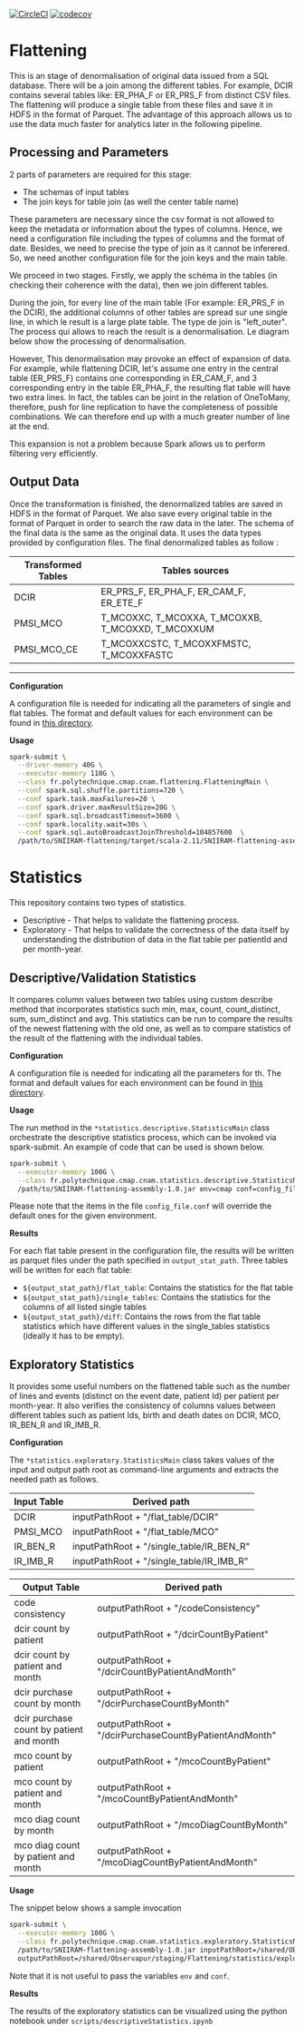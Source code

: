 [![CircleCI](https://circleci.com/gh/X-DataInitiative/SNIIRAM-flattening.svg?style=shield&circle-token=1c2d54e464ad11d11d5515221b75f644d1c6fb5a)](https://circleci.com/gh/X-DataInitiative/SNIIRAM-flattening)
[![codecov](https://codecov.io/gh/X-DataInitiative/SNIIRAM-flattening/branch/master/graph/badge.svg?token=GWYM6JLi0z)](https://codecov.io/gh/X-DataInitiative/SNIIRAM-flattening)

# Flattening
This is an stage of denormalisation of original data issued from a SQL database. There will be a join among the different tables. For example, DCIR contains several tables like:  ER_PHA_F or ER_PRS_F from distinct CSV files. The flattening will produce a single table from these files and save it in HDFS in the format of Parquet. The advantage of this approach allows us to use the data much faster for analytics later in the following pipeline.     

## Processing and Parameters
2 parts of parameters are required for this stage:
* The schemas of input tables
* The join keys for table join (as well the center table name)

These parameters are necessary since the csv format is not allowed to keep the metadata or information about the types of columns. Hence, we need a configuration file including the types of columns and the format of date. Besides, we need to precise the type of join as it cannot be inferered. So, we need another configuration file for the join keys and the main table.

We proceed in two stages. Firstly, we apply the schéma in the tables (in checking their coherence with the data), then we join different tables.

During the join, for every line of the main table (For example: ER_PRS_F in the DCIR), the additional columns of other tables are spread sur une single line, in which le result is a large plate table. The type de join is "left_outer". The process qui allows to reach the result is a denormalisation. Le diagram below show the processing of denormalisation.

However, This denormalisation may provoke an effect of expansion of data. For example, while flattening DCIR, let's assume one entry in the central table (ER_PRS_F) contains one corresponding in ER_CAM_F, and 3 corresponding entry in the table ER_PHA_F, the resulting flat table will have two extra lines. In fact, the tables can be joint in the relation of OneToMany, therefore, push for line replication to have the completeness of possible combinations. We can therefore end up with a much greater number of line at the end. 

This expansion is not a problem because Spark allows us to perform filtering very efficiently.

## Output Data
Once the transformation is finished, the denormalized tables are saved in HDFS in the format of Parquet. We also save every original table in the format of Parquet in order to search the raw data in the later. The schema of the final data is the same as the original data. It uses the data types provided by configuration files.
The final denormalized tables as follow :

| Transformed Tables  | Tables sources                                    |
|---------------------|---------------------------------------------------|
| DCIR                | ER_PRS_F, ER_PHA_F, ER_CAM_F, ER_ETE_F            |
| PMSI_MCO            | T_MCOXXC, T_MCOXXA, T_MCOXXB, T_MCOXXD, T_MCOXXUM |
| PMSI_MCO_CE         | T_MCOXXCSTC, T_MCOXXFMSTC, T_MCOXXFASTC           |
---

**Configuration**

A configuration file is needed for indicating all the parameters of single and flat tables. The format and default values for each environment can be found in [this directory](https://github.com/X-DataInitiative/SNIIRAM-flattening/tree/master/src/main/resources/flattening/config).

**Usage**

```bash
spark-submit \
  --driver-memory 40G \
  --executor-memory 110G \
  --class fr.polytechnique.cmap.cnam.flattening.FlatteningMain \
  --conf spark.sql.shuffle.partitions=720 \
  --conf spark.task.maxFailures=20 \
  --conf spark.driver.maxResultSize=20G \
  --conf spark.sql.broadcastTimeout=3600 \
  --conf spark.locality.wait=30s \
  --conf spark.sql.autoBroadcastJoinThreshold=104857600  \
  /path/to/SNIIRAM-flattening/target/scala-2.11/SNIIRAM-flattening-assembly-1.1.jar env=cmap conf=/path/conf
  ```

# Statistics
This repository contains two types of statistics.
* Descriptive - That helps to validate the flattening process.
* Exploratory - That helps to validate the correctness of the data itself by understanding the distribution of data in the flat table per patientId and per month-year.

## Descriptive/Validation Statistics

It compares column values between two tables using custom describe method that incorporates statistics such min, max, count, count_distinct, sum, sum_distinct and avg.
This statistics can be run to compare the results of the newest flattening with the old one, as well as to compare statistics of the result of the flattening with the individual tables.
 
**Configuration**

A configuration file is needed for indicating all the parameters for th. The format and default values for each environment can be found in [this directory](https://github.com/X-DataInitiative/SNIIRAM-flattening/tree/master/src/main/resources/statistics).

**Usage**

The run method in the `*statistics.descriptive.StatisticsMain` class orchestrate the descriptive statistics process, which can be invoked via spark-submit. 
An example of code that can be used is shown below.

```bash
spark-submit \
  --executor-memory 100G \
  --class fr.polytechnique.cmap.cnam.statistics.descriptive.StatisticsMain \
  /path/to/SNIIRAM-flattening-assembly-1.0.jar env=cmap conf=config_file.conf
```

Please note that the items in the file `config_file.conf` will override the default ones for the given environment.

**Results**

For each flat table present in the configuration file, the results will be written as parquet files under the path specified in `output_stat_path`. Three tables will be written for each flat table:

* `${output_stat_path}/flat_table`: Contains the statistics for the flat table
* `${output_stat_path}/single_tables`: Contains the statistics for the columns of all listed single tables
* `${output_stat_path}/diff`: Contains the rows from the flat table statistics which have different values in the single_tables statistics (ideally it has to be empty).

## Exploratory Statistics

It provides some useful numbers on the flattened table such as the number of lines and events (distinct on the event date, patient Id) per patient per month-year. 
It also verifies the consistency of columns values between different tables such as patient Ids, birth and death dates on DCIR, MCO, IR_BEN_R and IR_IMB_R.

**Configuration**

The `*statistics.exploratory.StatisticsMain` class takes values of the input and output path root as command-line arguments and extracts the needed path as follows.


| Input Table         | Derived path                                      |
|---------------------|---------------------------------------------------|
| DCIR                | inputPathRoot + "/flat_table/DCIR"                |
| PMSI_MCO            | inputPathRoot + "/flat_table/MCO"                 |
| IR_BEN_R            | inputPathRoot + "/single_table/IR_BEN_R"          |
| IR_IMB_R            | inputPathRoot + "/single_table/IR_IMB_R"          |


| Output Table                            | Derived path                                          |
|-----------------------------------------|-------------------------------------------------------|
| code consistency                        | outputPathRoot + "/codeConsistency"                   |
| dcir count by patient                   | outputPathRoot + "/dcirCountByPatient"                |
| dcir count by patient and month         | outputPathRoot + "/dcirCountByPatientAndMonth"        |
| dcir purchase count by month            | outputPathRoot + "/dcirPurchaseCountByMonth"          |
| dcir purchase count by patient and month| outputPathRoot + "/dcirPurchaseCountByPatientAndMonth"|
| mco count by patient                    | outputPathRoot + "/mcoCountByPatient"                 |
| mco count by patient and month          | outputPathRoot + "/mcoCountByPatientAndMonth"         |
| mco diag count by month                 | outputPathRoot + "/mcoDiagCountByMonth"               |
| mco diag count by patient and month     | outputPathRoot + "/mcoDiagCountByPatientAndMonth"     |


**Usage**

The snippet below shows a sample invocation

```bash
spark-submit \
  --executor-memory 100G \
  --class fr.polytechnique.cmap.cnam.statistics.exploratory.StatisticsMain \
  /path/to/SNIIRAM-flattening-assembly-1.0.jar inputPathRoot=/shared/Observapur/staging/Flattening \
  outputPathRoot=/shared/Observapur/staging/Flattening/statistics/exploratory
```

Note that it is not useful to pass the variables `env` and `conf`.

**Results**

The results of the exploratory statistics can be visualized using the python notebook under `scripts/descriptiveStatistics.ipynb`
